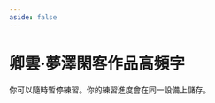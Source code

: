 ```yaml
---
aside: false
---
```

# 卿雲·夢澤閑客作品高頻字

你可以隨時暫停練習。你的練習進度會在同一設備上儲存。

<script setup>
import Train from "@/train/CharTrain.vue"
import ZigenMap from "@/zigen/ZigenMap.vue"
</script>
<div class="zigen-font">
<Train name="joy" chaifenUrl="/chaifen_zhu.csv" zigenUrl="/zigen-joy.csv" :range="[0,1000]" :supplement="false" :ming='false'/>
</div>

<ZigenMap :default-scheme="'joy'" :hide-scheme-buttons="true" column-min-width="1.5rem" />
